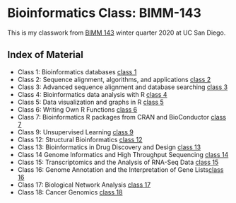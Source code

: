 # Bioinformatics Class: BIMM-143


This is my classwork from [BIMM 143](https://bioboot.github.io/bimm143_W20/) winter quarter 2020 at UC San Diego.

## Index of Material

- Class 1: Bioinformatics databases [class 1](https://bioboot.github.io/bimm143_W20/lectures/#1)
- Class 2: Sequence alignment, algorithms, and applications [class 2](https://bioboot.github.io/bimm143_W20/lectures/#2)
- Class 3: Advanced sequence alignment and database searching [class 3](https://bioboot.github.io/bimm143_W20/lectures/#3)
- Class 4: Bioinformatics data analysis with R [class 4](https://bioboot.github.io/bimm143_W20/lectures/#4)
- Class 5: Data visualization and graphs in R [class 5](https://github.com/emmabernaaaal/bimm143/tree/master/class05)
- Class 6: Writing Own R Functions [class 6](https://github.com/emmabernaaaal/bimm143/tree/master/class06)
- Class 7: Bioinformatics R packages from CRAN and BioConductor [class 7](https://github.com/emmabernaaaal/bimm143/tree/master/Class%207)
- Class 9: Unsupervised Learning [class 9](https://github.com/emmabernaaaal/bimm143/tree/master/class%209)
- Class 12: Structural Bioinformatics [class 12](https://github.com/emmabernaaaal/bimm143/tree/master/class_12)
- Class 13: Bioinformatics in Drug Discovery and Design [class 13](https://github.com/emmabernaaaal/bimm143/tree/master/Class13)
- Class 14 Genome Informatics and High Throughput Sequencing [class 14](https://github.com/emmabernaaaal/bimm143/tree/master/Class%2002_25)
- Class 15: Transcriptomics and the Analysis of RNA-Seq Data [class 15](https://github.com/emmabernaaaal/bimm143/tree/master/Class_02_20)
- Class 16: Genome Annotation and the Interpretation of Gene Lists[class 16](https://github.com/emmabernaaaal/bimm143/tree/master/class_16)
- Class 17: Biological Network Analysis [class 17](https://github.com/emmabernaaaal/bimm143/tree/master/class_17)
- Class 18: Cancer Genomics [class 18](https://github.com/emmabernaaaal/bimm143/tree/master/Class18)
